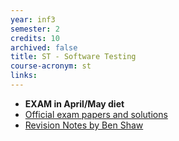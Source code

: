 ```yaml
---
year: inf3
semester: 2
credits: 10
archived: false
title: ST -	Software Testing
course-acronym: st
links:
---
```


- **EXAM in April/May diet**
- [Official exam papers and solutions](/drive?next=0B2AAOQQZ_8BxTEV2eU1uQWQ0WU0)
- [Revision Notes by Ben Shaw](https://github.com/benshaaw/revision/tree/master/ST)
